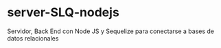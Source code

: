 # server-SLQ-nodejs
Servidor, Back End con Node JS y Sequelize para conectarse a bases de datos relacionales

